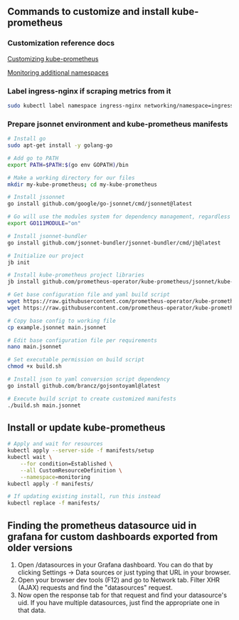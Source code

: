 ## Commands to customize and install kube-prometheus

### Customization reference docs

[Customizing kube-prometheus](https://github.com/prometheus-operator/kube-prometheus/blob/main/docs/customizing.md)

[Monitoring additional namespaces](https://github.com/prometheus-operator/kube-prometheus/blob/main/docs/customizations/monitoring-additional-namespaces.md)

### Label ingress-nginx if scraping metrics from it

```bash
sudo kubectl label namespace ingress-nginx networking/namespace=ingress-nginx
```

### Prepare jsonnet environment and kube-prometheus manifests

```bash
# Install go
sudo apt-get install -y golang-go

# Add go to PATH
export PATH=$PATH:$(go env GOPATH)/bin

# Make a working directory for our files
mkdir my-kube-prometheus; cd my-kube-prometheus

# Install jssonnet
go install github.com/google/go-jsonnet/cmd/jsonnet@latest

# Go will use the modules system for dependency management, regardless of whether the code is inside or outside the GOPATH
export GO111MODULE="on"

# Install jsonnet-bundler
go install github.com/jsonnet-bundler/jsonnet-bundler/cmd/jb@latest

# Initialize our project
jb init

# Install kube-prometheus project libraries
jb install github.com/prometheus-operator/kube-prometheus/jsonnet/kube-prometheus@release-0.13

# Get base configuration file and yaml build script
wget https://raw.githubusercontent.com/prometheus-operator/kube-prometheus/release-0.13/example.jsonnet -O example.jsonnet
wget https://raw.githubusercontent.com/prometheus-operator/kube-prometheus/release-0.13/build.sh -O build.sh

# Copy base config to working file
cp example.jsonnet main.jsonnet

# Edit base configuration file per requirements
nano main.jsonnet

# Set executable permission on build script
chmod +x build.sh

# Install json to yaml conversion script dependency
go install github.com/brancz/gojsontoyaml@latest

# Execute build script to create customized manifests
./build.sh main.jsonnet
```

## Install or update kube-prometheus

```bash
# Apply and wait for resources
kubectl apply --server-side -f manifests/setup
kubectl wait \
	--for condition=Established \
	--all CustomResourceDefinition \
	--namespace=monitoring
kubectl apply -f manifests/

# If updating existing install, run this instead
kubectl replace -f manifests/
```

## Finding the prometheus datasource uid in grafana for custom dashboards exported from older versions

1. Open /datasources in your Grafana dashboard. You can do that by clicking Settings -> Data sources or just typing that URL in your browser.
2. Open your browser dev tools (F12) and go to Network tab. Filter XHR (AJAX) requests and find the "datasources" request.
3. Now open the response tab for that request and find your datasource's uid. If you have multiple datasources, just find the appropriate one in that data.
